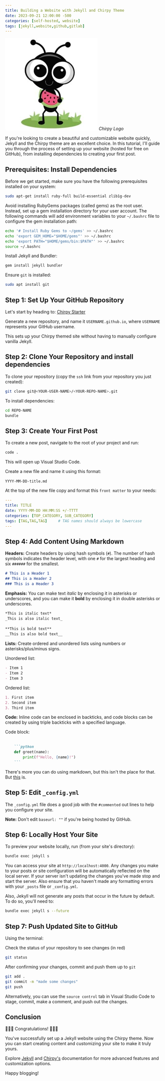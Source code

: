 ```yaml
---
title: Building a Website with Jekyll and Chirpy Theme
date: 2023-09-21 12:00:00 -500
categories: [self-hosted, website]
tags: [jekyll,website,github,gitlab]
---
```


![chirpy-logo](/assets/images/chirpy-logo.jpg)
_Chirpy Logo_

If you're looking to create a beautiful and customizable website quickly, Jekyll and the Chirpy theme are an excellent choice. In this tutorial, I'll guide you through the process of setting up your website (hosted for free on GitHub), from installing dependencies to creating your first post.

## Prerequisites: Install Dependencies

Before we get started, make sure you have the following prerequisites installed on your system:  

```bash
sudo apt-get install ruby-full build-essential zlib1g-dev
```

Avoid installing RubyGems packages (called gems) as the root user. Instead, set up a gem installation directory for your user account. The following commands will add environment variables to your `~/.bashrc` file to configure the gem installation path:

```bash
echo '# Install Ruby Gems to ~/gems' >> ~/.bashrc
echo 'export GEM_HOME="$HOME/gems"' >> ~/.bashrc
echo 'export PATH="$HOME/gems/bin:$PATH"' >> ~/.bashrc
source ~/.bashrc
```

Install Jekyll and Bundler:

```bash
gem install jekyll bundler
```

Ensure `git` is installed:

```bash
sudo apt install git
```

## Step 1: Set Up Your GitHub Repository  

Let's start by heading to: [Chirpy Starter](https://github.com/cotes2020/chirpy-starter/generate)

Generate a new repository, and name it `USERNAME.github.io`, where `USERNAME` represents your GitHub username.

This sets up your Chirpy themed site without having to manually configure vanilla Jekyll.

## Step 2: Clone Your Repository and install dependencies

To clone your repository (copy the `ssh` link from your repository you just created):

```bash
git clone git@<YOUR-USER-NAME>/<YOUR-REPO-NAME>.git
```

To install dependencies:

```bash
cd REPO-NAME
bundle
```

## Step 3: Create Your First Post

To create a new post, navigate to the root of your project and run:

```bash
code .
```

This will open up Visual Studio Code.

Create a new file and name it using this format:

`YYYY-MM-DD-title.md`

At the top of the new file copy and format this `front matter` to your needs:

```yaml
---
title: TITLE
date: YYYY-MM-DD HH:MM:SS +/-TTTT
categories: [TOP_CATEGORY, SUB_CATEGORY]
tags: [TAG,TAG,TAG]     # TAG names should always be lowercase
---
```

## Step 4: Add Content Using Markdown

**Headers:** Create headers by using hash symbols (`#`). The number of hash symbols indicates the header level, with one `#` for the largest heading and six `######` for the smallest.

```markdown
# This is a Header 1 
## This is a Header 2 
### This is a Header 3
```

**Emphasis:** You can make text _italic_ by enclosing it in asterisks or underscores, and you can make it **bold** by enclosing it in double asterisks or underscores.

```markdown
*This is italic text*
_This is also italic text_

**This is bold text**
__This is also bold text__

```

**Lists:** Create ordered and unordered lists using numbers or asterisks/plus/minus signs.

  Unordered list:

   ```markdown
   - Item 1 
   - Item 2 
   - Item 3
```

Ordered list:

```markdown
1. First item 
2. Second item 
3. Third item
```

**Code:** Inline code can be enclosed in backticks, and code blocks can be created by using triple backticks with a specified language.

Code block:

```markdown

    ```python
    def greet(name):
        print(f"Hello, {name}!")
    ```
```

There's more you can do using markdown, but this isn't the place for that. But [this](https://markdownguide.org/cheat-cheat) is.

## Step 5: Edit `_config.yml`

The `_config.yml` file does a good job with the `#commented` out lines to help you configure your site.

**Note:**
Don't edit `baseurl: ""` if you're being hosted by GitHub.

## Step 6: Locally Host Your Site

To preview your website locally, run (from your site's directory):

```bash
bundle exec jekyll s
```

You can access your site at `http://localhost:4000`. Any changes you make to your posts or site configuration will be automatically reflected on the local server. If your server isn't updating the changes you've made stop and start the server. Also ensure that you haven't made any formatting errors with your `_posts` file or `_config.yml`.

Also, Jekyll will not generate any posts that occur in the future by default. To do so, you'll need to:

```bash
bundle exec jekyll s --future
```

## Step 7: Push Updated Site to GitHub

Using the terminal:

Check the status of your repository to see changes (in red)

```bash
git status
```

After confirming your changes, commit and push them up to `git`

```bash
git add .
git commit -m "made some changes"
git push
```

Alternatively, you can use the `source control` tab in Visual Studio Code to stage, commit, make a comment, and push out the changes.

## Conclusion

🎉🎉🎉 Congratulations! 🎉🎉🎉

You've successfully set up a Jekyll website using the Chirpy theme. Now you can start creating content and customizing your site to make it truly yours.

Explore [Jekyll](https://jekyllrb.com/) and [Chirpy's](https://chirpy.cotes.page/) documentation for more advanced features and customization options.

Happy blogging!
